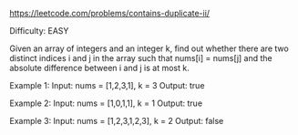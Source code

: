 ﻿https://leetcode.com/problems/contains-duplicate-ii/

Difficulty: EASY

Given an array of integers and an integer k, 
find out whether there are two distinct indices i and j in the array such 
that nums[i] = nums[j] and the absolute difference between i and j is at most k.

Example 1:
Input: nums = [1,2,3,1], k = 3
Output: true

Example 2:
Input: nums = [1,0,1,1], k = 1
Output: true

Example 3:
Input: nums = [1,2,3,1,2,3], k = 2
Output: false